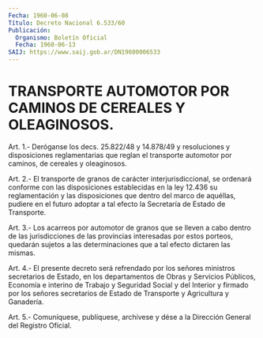 ```yaml
---
Fecha: 1960-06-08
Título: Decreto Nacional 6.533/60
Publicación:
  Organismo: Boletín Oficial
  Fecha: 1960-06-13
SAIJ: https://www.saij.gob.ar/DN19600006533
---
```

# TRANSPORTE AUTOMOTOR POR CAMINOS DE CEREALES Y OLEAGINOSOS.

<a id="1"></a>
Art. 1.- Deróganse los decs. 25.822/48 y 14.878/49 y resoluciones    y    disposiciones  reglamentarias  que  reglan  el transporte  automotor  por  caminos,  de  cereales  y  oleaginosos.

<a id="2"></a>
Art. 2.- El transporte de granos de carácter interjurisdiccional,  se  ordenará  conforme  con las disposiciones establecidas en la ley 12.436 su reglamentación y las disposiciones  que  dentro  del marco de aquéllas,  pudiere  en  el futuro adoptar a tal efecto la  Secretaría de Estado de Transporte.

<a id="3"></a>
Art.  3.- Los acarreos por automotor de granos que se lleven a cabo dentro  de  las  jurisdicciones  de las provincias interesadas por  estos porteos, quedarán sujetos a las  determinaciones  que  a tal efecto dictaren las mismas.

<a id="4"></a>
Art.  4.-  El presente decreto será refrendado por los señores ministros secretarios  de  Estado,  en los departamentos de Obras y Servicios  Públicos, Economía e interino  de  Trabajo  y  Seguridad Social y del  Interior  y  firmado  por  los señores secretarios de Estado de Transporte y Agricultura y Ganadería.

<a id="5"></a>
Art.  5.-  Comuníquese,  publíquese,  archívese  y  dése  a la Dirección General del Registro Oficial.